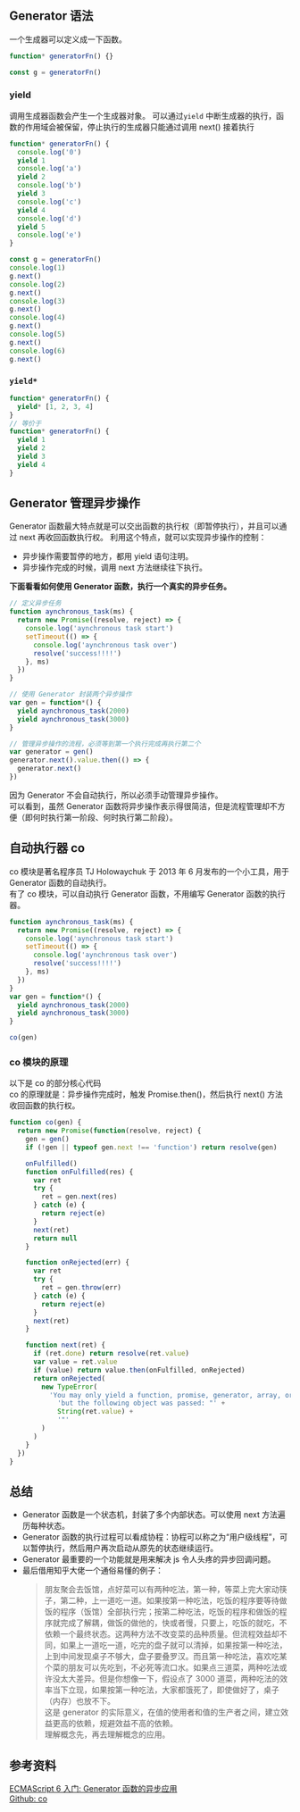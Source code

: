 ## Generator 语法

一个生成器可以定义成一下函数。

```js
function* generatorFn() {}

const g = generatorFn()
```

### yield

调用生成器函数会产生一个生成器对象。
可以通过`yield` 中断生成器的执行，函数的作用域会被保留，停止执行的生成器只能通过调用 next() 接着执行

```js
function* generatorFn() {
  console.log('0')
  yield 1
  console.log('a')
  yield 2
  console.log('b')
  yield 3
  console.log('c')
  yield 4
  console.log('d')
  yield 5
  console.log('e')
}

const g = generatorFn()
console.log(1)
g.next()
console.log(2)
g.next()
console.log(3)
g.next()
console.log(4)
g.next()
console.log(5)
g.next()
console.log(6)
g.next()
```

### `yield*`

```js
function* generatorFn() {
  yield* [1, 2, 3, 4]
}
// 等价于
function* generatorFn() {
  yield 1
  yield 2
  yield 3
  yield 4
}
```

## Generator 管理异步操作

Generator 函数最大特点就是可以交出函数的执行权（即暂停执行），并且可以通过 next 再收回函数执行权。
利用这个特点，就可以实现异步操作的控制：

- 异步操作需要暂停的地方，都用 yield 语句注明。
- 异步操作完成的时候，调用 next 方法继续往下执行。

**下面看看如何使用 Generator 函数，执行一个真实的异步任务。**

```js
// 定义异步任务
function aynchronous_task(ms) {
  return new Promise((resolve, reject) => {
    console.log('aynchronous task start')
    setTimeout(() => {
      console.log('aynchronous task over')
      resolve('success!!!!')
    }, ms)
  })
}

// 使用 Generator 封装两个异步操作
var gen = function*() {
  yield aynchronous_task(2000)
  yield aynchronous_task(3000)
}

// 管理异步操作的流程，必须等到第一个执行完成再执行第二个
var generator = gen()
generator.next().value.then(() => {
  generator.next()
})
```

因为 Generator 不会自动执行，所以必须手动管理异步操作。  
可以看到，虽然 Generator 函数将异步操作表示得很简洁，但是流程管理却不方便（即何时执行第一阶段、何时执行第二阶段）。

## 自动执行器 co

co 模块是著名程序员 TJ Holowaychuk 于 2013 年 6 月发布的一个小工具，用于 Generator 函数的自动执行。  
有了 co 模块，可以自动执行 Generator 函数，不用编写 Generator 函数的执行器。

```js
function aynchronous_task(ms) {
  return new Promise((resolve, reject) => {
    console.log('aynchronous task start')
    setTimeout(() => {
      console.log('aynchronous task over')
      resolve('success!!!!')
    }, ms)
  })
}
var gen = function*() {
  yield aynchronous_task(2000)
  yield aynchronous_task(3000)
}

co(gen)
```

### co 模块的原理

以下是 co 的部分核心代码  
co 的原理就是：异步操作完成时，触发 Promise.then()，然后执行 next() 方法收回函数的执行权。

```js
function co(gen) {
  return new Promise(function(resolve, reject) {
    gen = gen()
    if (!gen || typeof gen.next !== 'function') return resolve(gen)

    onFulfilled()
    function onFulfilled(res) {
      var ret
      try {
        ret = gen.next(res)
      } catch (e) {
        return reject(e)
      }
      next(ret)
      return null
    }

    function onRejected(err) {
      var ret
      try {
        ret = gen.throw(err)
      } catch (e) {
        return reject(e)
      }
      next(ret)
    }

    function next(ret) {
      if (ret.done) return resolve(ret.value)
      var value = ret.value
      if (value) return value.then(onFulfilled, onRejected)
      return onRejected(
        new TypeError(
          'You may only yield a function, promise, generator, array, or object, ' +
            'but the following object was passed: "' +
            String(ret.value) +
            '"'
        )
      )
    }
  })
}
```

## 总结

- Generator 函数是一个状态机，封装了多个内部状态。可以使用 next 方法遍历每种状态。
- Generator 函数的执行过程可以看成协程：协程可以称之为“用户级线程”，可以暂停执行，然后用户再次启动从原先的状态继续运行。
- Generator 最重要的一个功能就是用来解决 js 令人头疼的异步回调问题。
- 最后借用知乎大佬一个通俗易懂的例子：
  > 朋友聚会去饭馆，点好菜可以有两种吃法，第一种，等菜上完大家动筷子，第二种，上一道吃一道。如果按第一种吃法，吃饭的程序要等待做饭的程序（饭馆）全部执行完；按第二种吃法，吃饭的程序和做饭的程序就完成了解耦，做饭的做他的，快或者慢，只要上，吃饭的就吃，不依赖一个最终状态。这两种方法不改变菜的品种质量。但流程效益却不同，如果上一道吃一道，吃完的盘子就可以清掉，如果按第一种吃法，上到中间发现桌子不够大，盘子要叠罗汉。而且第一种吃法，喜欢吃某个菜的朋友可以先吃到，不必死等流口水。如果点三道菜，两种吃法或许没太大差异。但是你想像一下，假设点了 3000 道菜，两种吃法的效率当下立现，如果按第一种吃法，大家都饿死了，即使做好了，桌子（内存）也放不下。  
  > 这是 generator 的实际意义，在值的使用者和值的生产者之间，建立效益更高的依赖，规避效益不高的依赖。  
  > 理解概念先，再去理解概念的应用。

## 参考资料

[ECMAScript 6 入门: Generator 函数的异步应用](https://es6.ruanyifeng.com/#docs/generator-async)  
[Github: co](https://github.com/tj/co)
